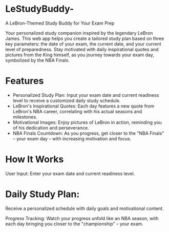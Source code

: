 # LeStudyBuddy-

A LeBron-Themed Study Buddy for Your Exam Prep

Your personalized study companion inspired by the legendary LeBron James. This web app helps you create a tailored study plan based on three key parameters: the date of your exam, the current date, and your current level of preparedness. Stay motivated with daily inspirational quotes and pictures from the King himself, as you journey towards your exam day, symbolized by the NBA Finals.

# Features

- Personalized Study Plan: Input your exam date and current readiness level to receive a customized daily study schedule.
- LeBron's Inspirational Quotes: Each day features a new quote from LeBron's NBA career, correlating with his actual seasons and milestones.
- Motivational Images: Enjoy pictures of LeBron in action, reminding you of his dedication and perseverance.
- NBA Finals Countdown: As you progress, get closer to the "NBA Finals" – your exam day – with increasing motivation and focus.

# How It Works

User Input: Enter your exam date and current readiness level.

# Daily Study Plan: 

Receive a personalized schedule with daily goals and motivational content.

Progress Tracking: Watch your progress unfold like an NBA season, with each day bringing you closer to the "championship" – your exam.
